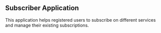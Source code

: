 ## Subscriber Application

This application helps registered users to subscribe on different services and manage their existing subscriptions.
